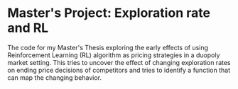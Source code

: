 # Master's Project: Exploration rate and RL

The code for my Master's Thesis exploring the early effects of using Reinforcement Learning (RL) algorithm as pricing strategies in a duopoly market setting. This tries to uncover the effect of changing exploration rates on ending price decisions of competitors and tries to identify a function that can map the changing behavior.
